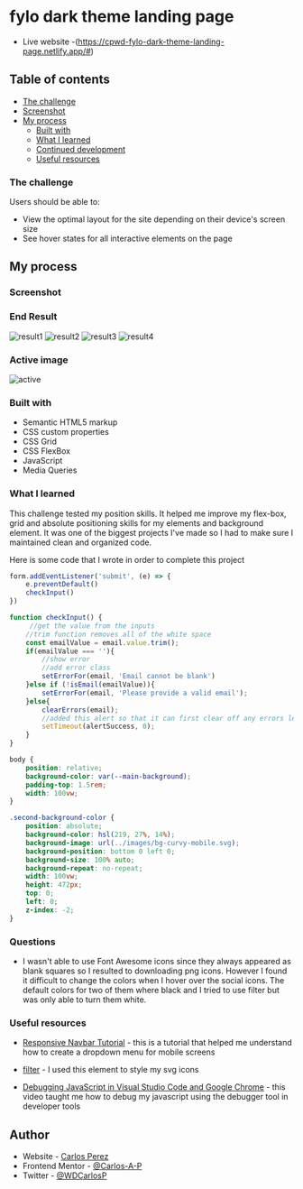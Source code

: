 # fylo dark theme landing page

- Live website -(https://cpwd-fylo-dark-theme-landing-page.netlify.app/#)

## Table of contents

- [The challenge](#the-challenge)
- [Screenshot](#screenshot)
- [My process](#my-process)
  - [Built with](#built-with)
  - [What I learned](#what-i-learned)
  - [Continued development](#continued-development)
  - [Useful resources](#useful-resources)

### The challenge

Users should be able to:

- View the optimal layout for the site depending on their device's screen size
- See hover states for all interactive elements on the page

## My process

### Screenshot

### End Result

![result1](https://user-images.githubusercontent.com/85038929/129490290-d247dba0-489e-481d-8f39-debec0c27d29.JPG)
![result2](https://user-images.githubusercontent.com/85038929/129490294-90cc9bc9-9f3d-4a7c-ae7d-76fe95ba259a.JPG)
![result3](https://user-images.githubusercontent.com/85038929/129490297-9d6bf0dd-c8be-40ec-b4fc-4877412e2980.JPG)
![result4](https://user-images.githubusercontent.com/85038929/129490299-497cd938-0d01-4433-b1a6-7fd9c467720c.JPG)

### Active image

![active](https://user-images.githubusercontent.com/85038929/129490301-d17b0df6-46bb-4172-8037-7e90ee672e85.JPG)

### Built with

- Semantic HTML5 markup
- CSS custom properties
- CSS Grid
- CSS FlexBox
- JavaScript
- Media Queries

### What I learned

This challenge tested my position skills. It helped me improve my flex-box, grid and absolute positioning skills for my elements and background element. It was one of the biggest projects I've made so I had to make sure I maintained clean and organized code.

Here is some code that I wrote in order to complete this project

```Javascript
form.addEventListener('submit', (e) => {
    e.preventDefault()
    checkInput()
})

function checkInput() {
     //get the value from the inputs
    //trim function removes all of the white space
    const emailValue = email.value.trim();
    if(emailValue === ''){
        //show error
        //add error class
        setErrorFor(email, 'Email cannot be blank')
    }else if (!isEmail(emailValue)){
        setErrorFor(email, 'Please provide a valid email');
    }else{
        clearErrors(email);
        //added this alert so that it can first clear off any errors left
        setTimeout(alertSuccess, 0);
    }
}
```

```CSS
body {
	position: relative;
	background-color: var(--main-background);
	padding-top: 1.5rem;
	width: 100vw;
}

.second-background-color {
	position: absolute;
	background-color: hsl(219, 27%, 14%);
	background-image: url(../images/bg-curvy-mobile.svg);
	background-position: bottom 0 left 0;
	background-size: 100% auto;
	background-repeat: no-repeat;
	width: 100vw;
	height: 472px;
	top: 0;
	left: 0;
	z-index: -2;
}
```

### Questions

- I wasn't able to use Font Awesome icons since they always appeared as blank squares so I resulted to downloading png icons. However I found it difficult to change the colors when I hover over the social icons. The default colors for two of them where black and I tried to use filter but was only able to turn them white.

### Useful resources

- [Responsive Navbar Tutorial](https://www.youtube.com/watch?v=At4B7A4GOPg&ab_channel=WebDevSimplified) - this is a tutorial that helped me understand how to create a dropdown menu for mobile screens

- [filter](https://developer.mozilla.org/en-US/docs/Web/CSS/filter) - I used this element to style my svg icons

- [Debugging JavaScript in Visual Studio Code and Google Chrome](https://www.youtube.com/watch?v=AX7uybwukkk&ab_channel=JamesQQuick) - this video taught me how to debug my javascript using the debugger tool in developer tools

## Author

- Website - [Carlos Perez](https://github.com/Carlos-A-P/fylo-dark-theme-landing-page)
- Frontend Mentor - [@Carlos-A-P](https://www.frontendmentor.io/profile/yourusername)
- Twitter - [@WDCarlosP](https://www.twitter.com/WDCarlosP)
